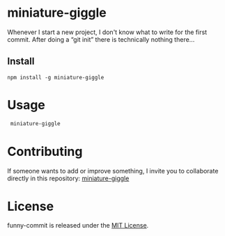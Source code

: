 # miniature-giggle
Whenever I start a new project, I don't know what to write for the first commit. After doing a “git init” there is technically nothing there...

## Install

```npm
npm install -g miniature-giggle
```

# Usage

```bash
 miniature-giggle
```

# Contributing

If someone wants to add or improve something, I invite you to collaborate directly in this repository: [miniature-giggle](https://github.com/himuraxkenji/miniature-giggle)

# License

funny-commit is released under the [MIT License](https://opensource.org/licenses/MIT).